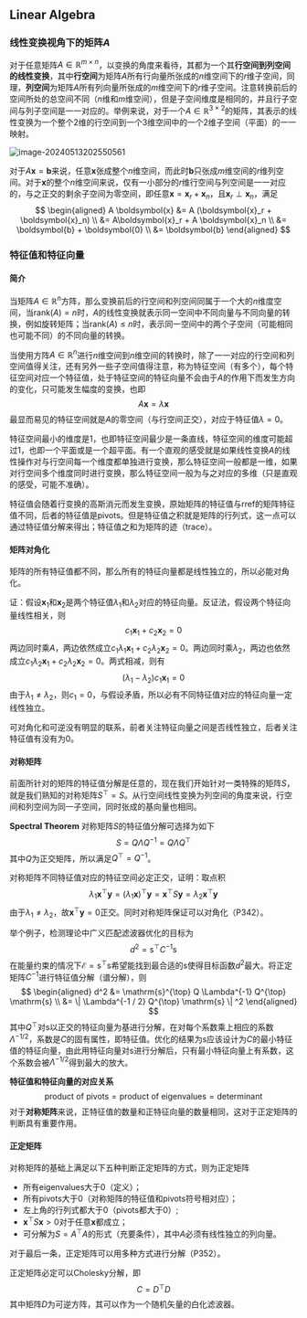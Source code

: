 ## Linear Algebra

### 线性变换视角下的矩阵$A$

对于任意矩阵$A \in \mathbb{R}^{m \times n}$，以变换的角度来看待，其都为一个其**行空间到列空间的线性变换**，其中**行空间**为矩阵$A$所有行向量所张成的$n$维空间下的$r$维子空间，同理，**列空间**为矩阵$A$所有列向量所张成的$m$维空间下的$r$维子空间。注意转换前后的空间所处的总空间不同（$n$维和$m$维空间），但是子空间维度是相同的，并且行子空间与列子空间是一一对应的。举例来说，对于一个$A \in \mathbb{R}^{3 \times 2}$的矩阵，其表示的线性变换为一个整个2维的行空间到一个3维空间中的一个$2$维子空间（平面）的一一映射。

![image-20240513202550561](C:\Users\outline\AppData\Roaming\Typora\typora-user-images\image-20240513202550561.png)

对于$A \boldsymbol{x} = \boldsymbol{b}$来说，任意$\boldsymbol{x}$张成整个$n$维空间，而此时$\boldsymbol{b}$只张成$m$维空间的$r$维列空间。对于$\boldsymbol{x}$的整个$n$维空间来说，仅有一小部分的$r$维行空间与列空间是一一对应的，与之正交的剩余子空间为零空间，即任意$\boldsymbol{x} = \boldsymbol{x}_r + \boldsymbol{x}_n$，且$\boldsymbol{x}_r \perp \boldsymbol{x}_n$，满足
$$
\begin{aligned}
A \boldsymbol{x} 
&= A (\boldsymbol{x}_r + \boldsymbol{x}_n) \\
&= A\boldsymbol{x}_r + A \boldsymbol{x}_n \\
&= \boldsymbol{b} + \boldsymbol{0} \\
&= \boldsymbol{b}
\end{aligned}
$$

### 特征值和特征向量

#### 简介

当矩阵$A \in \mathbb{R}^{n}$方阵，那么变换前后的行空间和列空间同属于一个大的$n$维度空间，当$\text{rank}(A) = n$时，$A$的线性变换就表示同一空间中不同向量与不同向量的转换，例如旋转矩阵；当$\text{rank}(A) \leq n$时，表示同一空间中的两个子空间（可能相同也可能不同）的不同向量的转换。

当使用方阵$A\in \mathbb{R}^{n}$进行$n$维空间到$n$维空间的转换时，除了一一对应的行空间和列空间值得关注，还有另外一些子空间值得注意，称为特征空间（有多个），每个特征空间对应一个特征值，处于特征空间的特征向量不会由于$A$的作用下而发生方向的变化，只可能发生幅度的变换，也即
$$
A \boldsymbol{x} = \lambda \boldsymbol{x}
$$
最显而易见的特征空间就是$A$的零空间（与行空间正交），对应于特征值$\lambda = 0$。

特征空间最小的维度是1，也即特征空间最少是一条直线，特征空间的维度可能超过1，也即一个平面或是一个超平面。有一个直观的感受就是如果线性变换$A$的线性操作对与行空间每一个维度都单独进行变换，那么特征空间一般都是一维，如果对行空间多个维度同时进行变换，那么特征空间一般为与之对应的多维（只是直观的感受，可能不准确）。

特征值会随着行变换的高斯消元而发生变换，原始矩阵的特征值与rref的矩阵特征值不同，后者的特征值是pivots。但是特征值之积就是矩阵的行列式，这一点可以通过特征值分解来得出；特征值之和为矩阵的迹（trace）。

#### 矩阵对角化

矩阵的所有特征值都不同，那么所有的特征向量都是线性独立的，所以必能对角化。

证：假设$\boldsymbol{x}_1$和$\boldsymbol{x}_2$是两个特征值$\lambda_1$和$\lambda_2$对应的特征向量。反证法，假设两个特征向量线性相关，则
$$
c_1 \boldsymbol{x}_1 + c_2 \boldsymbol{x}_2 = 0
$$
两边同时乘$A$，两边依然成立$c_1 \lambda_1 \boldsymbol{x}_1 + c_2 \lambda_2 \boldsymbol{x}_2 = 0$。两边同时乘$\lambda_2$，两边也依然成立$c_1 \lambda_2 \boldsymbol{x}_1 + c_2 \lambda_2 \boldsymbol{x}_2 = 0$。两式相减，则有
$$
(\lambda_1 - \lambda_2) c_1 \boldsymbol{x}_1 = 0
$$
由于$\lambda_1 \neq \lambda_2$，则$c_1 = 0$，与假设矛盾，所以必有不同特征值对应的特征向量一定线性独立。

可对角化和可逆没有明显的联系，前者关注特征向量之间是否线性独立，后者关注特征值有没有为0。

#### 对称矩阵

前面所针对的矩阵的特征值分解是任意的，现在我们开始针对一类特殊的矩阵$S$，就是我们熟知的对称矩阵$S^{\top} = S$。从行空间线性变换为列空间的角度来说，行空间和列空间为同一子空间，同时张成的基向量也相同。

**Spectral Theorem**
对称矩阵$S$的特征值分解可选择为如下
$$
S = Q \Lambda Q^{-1} = Q \Lambda Q^{\top}
$$
其中$Q$为正交矩阵，所以满足$Q^{\top} = Q^{-1}$。

对称矩阵不同特征值对应的特征空间必定正交，证明：取点积
$$
\lambda_1 \boldsymbol{x}^{\top} \boldsymbol{y} = (\lambda_1 \boldsymbol{x})^{\top} \boldsymbol{y} = \boldsymbol{x}^{\top} S \boldsymbol{y} = \lambda_2 \boldsymbol{x}^{\top} \boldsymbol{y}
$$
由于$\lambda_1 \neq \lambda_2$，故$\boldsymbol{x}^{\top} \boldsymbol{y} = 0$正交。同时对称矩阵保证可以对角化（P342）。

举个例子，检测理论中广义匹配滤波器优化的目标为
$$
d^2 = \mathrm{s}^{\top} C^{-1} \mathrm{s}
$$
在能量约束的情况下$\mathcal{E} = \mathrm{s}^{\top}\mathrm{s}$希望能找到最合适的$\mathrm{s}$使得目标函数$d^2$最大。将正定矩阵$C^{-1}$进行特征值分解（谱分解），则
$$
\begin{aligned}
d^2 &= \mathrm{s}^{\top} Q \Lambda^{-1} Q^{\top}  \mathrm{s} \\
&= \| \Lambda^{-1 / 2} Q^{\top} \mathrm{s} \| ^2
\end{aligned}
$$
其中$Q^{\top}$对$\mathrm{s}$以正交的特征向量为基进行分解，在对每个系数乘上相应的系数$\Lambda^{-1 / 2}$，系数是$C$的固有属性，即特征值。优化的结果为$\mathrm{s}$应该设计为$C$的最小特征值的特征向量，由此用特征向量对$\mathrm{s}$进行分解后，只有最小特征向量上有系数，这个系数会被$\Lambda^{-1 / 2}$得到最大的放大。

**特征值和特征向量的对应关系**
$$
\text{product of pivots} = \text{product of eigenvalues} = \text{determinant}
$$
对于**对称矩阵**来说，正特征值的数量和正特征向量的数量相同，这对于正定矩阵的判断具有重要作用。

#### 正定矩阵

对称矩阵的基础上满足以下五种判断正定矩阵的方式，则为正定矩阵

- 所有eigenvalues大于0（定义）；
- 所有pivots大于0（对称矩阵的特征值和pivots符号相对应）；
- 左上角的行列式都大于0（pivots都大于0）;
- $\boldsymbol{x}^{\top} S \boldsymbol{x} > 0$对于任意$\boldsymbol{x}$都成立；
- 可分解为$S = A^{\top} A$的形式（充要条件），其中$A$必须有线性独立的列向量。

对于最后一条，正定矩阵可以用多种方式进行分解（P352）。

正定矩阵必定可以Cholesky分解，即
$$
C = D^{\top}D
$$
其中矩阵$D$为可逆方阵，其可以作为一个随机矢量的白化滤波器。